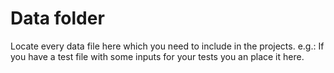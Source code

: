 # Data folder

Locate every data file here which you need to include in the projects.
e.g.: If you have a test file with some inputs for your tests you an place it here.
